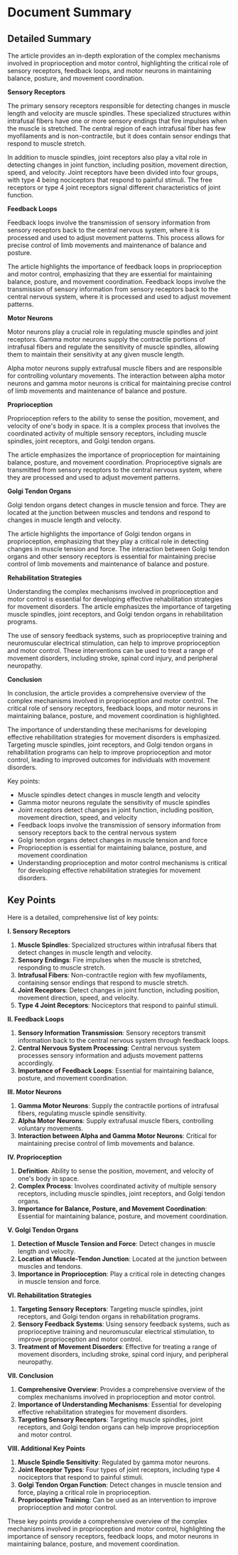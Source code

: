 # Document Summary

## Detailed Summary

The article provides an in-depth exploration of the complex mechanisms involved in proprioception and motor control, highlighting the critical role of sensory receptors, feedback loops, and motor neurons in maintaining balance, posture, and movement coordination.

**Sensory Receptors**

The primary sensory receptors responsible for detecting changes in muscle length and velocity are muscle spindles. These specialized structures within intrafusal fibers have one or more sensory endings that fire impulses when the muscle is stretched. The central region of each intrafusal fiber has few myofilaments and is non-contractile, but it does contain sensor endings that respond to muscle stretch.

In addition to muscle spindles, joint receptors also play a vital role in detecting changes in joint function, including position, movement direction, speed, and velocity. Joint receptors have been divided into four groups, with type 4 being nociceptors that respond to painful stimuli. The free receptors or type 4 joint receptors signal different characteristics of joint function.

**Feedback Loops**

Feedback loops involve the transmission of sensory information from sensory receptors back to the central nervous system, where it is processed and used to adjust movement patterns. This process allows for precise control of limb movements and maintenance of balance and posture.

The article highlights the importance of feedback loops in proprioception and motor control, emphasizing that they are essential for maintaining balance, posture, and movement coordination. Feedback loops involve the transmission of sensory information from sensory receptors back to the central nervous system, where it is processed and used to adjust movement patterns.

**Motor Neurons**

Motor neurons play a crucial role in regulating muscle spindles and joint receptors. Gamma motor neurons supply the contractile portions of intrafusal fibers and regulate the sensitivity of muscle spindles, allowing them to maintain their sensitivity at any given muscle length.

Alpha motor neurons supply extrafusal muscle fibers and are responsible for controlling voluntary movements. The interaction between alpha motor neurons and gamma motor neurons is critical for maintaining precise control of limb movements and maintenance of balance and posture.

**Proprioception**

Proprioception refers to the ability to sense the position, movement, and velocity of one's body in space. It is a complex process that involves the coordinated activity of multiple sensory receptors, including muscle spindles, joint receptors, and Golgi tendon organs.

The article emphasizes the importance of proprioception for maintaining balance, posture, and movement coordination. Proprioceptive signals are transmitted from sensory receptors to the central nervous system, where they are processed and used to adjust movement patterns.

**Golgi Tendon Organs**

Golgi tendon organs detect changes in muscle tension and force. They are located at the junction between muscles and tendons and respond to changes in muscle length and velocity.

The article highlights the importance of Golgi tendon organs in proprioception, emphasizing that they play a critical role in detecting changes in muscle tension and force. The interaction between Golgi tendon organs and other sensory receptors is essential for maintaining precise control of limb movements and maintenance of balance and posture.

**Rehabilitation Strategies**

Understanding the complex mechanisms involved in proprioception and motor control is essential for developing effective rehabilitation strategies for movement disorders. The article emphasizes the importance of targeting muscle spindles, joint receptors, and Golgi tendon organs in rehabilitation programs.

The use of sensory feedback systems, such as proprioceptive training and neuromuscular electrical stimulation, can help to improve proprioception and motor control. These interventions can be used to treat a range of movement disorders, including stroke, spinal cord injury, and peripheral neuropathy.

**Conclusion**

In conclusion, the article provides a comprehensive overview of the complex mechanisms involved in proprioception and motor control. The critical role of sensory receptors, feedback loops, and motor neurons in maintaining balance, posture, and movement coordination is highlighted.

The importance of understanding these mechanisms for developing effective rehabilitation strategies for movement disorders is emphasized. Targeting muscle spindles, joint receptors, and Golgi tendon organs in rehabilitation programs can help to improve proprioception and motor control, leading to improved outcomes for individuals with movement disorders.

Key points:

* Muscle spindles detect changes in muscle length and velocity
* Gamma motor neurons regulate the sensitivity of muscle spindles
* Joint receptors detect changes in joint function, including position, movement direction, speed, and velocity
* Feedback loops involve the transmission of sensory information from sensory receptors back to the central nervous system
* Golgi tendon organs detect changes in muscle tension and force
* Proprioception is essential for maintaining balance, posture, and movement coordination
* Understanding proprioception and motor control mechanisms is critical for developing effective rehabilitation strategies for movement disorders.

## Key Points

Here is a detailed, comprehensive list of key points:

**I. Sensory Receptors**

1. **Muscle Spindles**: Specialized structures within intrafusal fibers that detect changes in muscle length and velocity.
2. **Sensory Endings**: Fire impulses when the muscle is stretched, responding to muscle stretch.
3. **Intrafusal Fibers**: Non-contractile region with few myofilaments, containing sensor endings that respond to muscle stretch.
4. **Joint Receptors**: Detect changes in joint function, including position, movement direction, speed, and velocity.
5. **Type 4 Joint Receptors**: Nociceptors that respond to painful stimuli.

**II. Feedback Loops**

1. **Sensory Information Transmission**: Sensory receptors transmit information back to the central nervous system through feedback loops.
2. **Central Nervous System Processing**: Central nervous system processes sensory information and adjusts movement patterns accordingly.
3. **Importance of Feedback Loops**: Essential for maintaining balance, posture, and movement coordination.

**III. Motor Neurons**

1. **Gamma Motor Neurons**: Supply the contractile portions of intrafusal fibers, regulating muscle spindle sensitivity.
2. **Alpha Motor Neurons**: Supply extrafusal muscle fibers, controlling voluntary movements.
3. **Interaction between Alpha and Gamma Motor Neurons**: Critical for maintaining precise control of limb movements and balance.

**IV. Proprioception**

1. **Definition**: Ability to sense the position, movement, and velocity of one's body in space.
2. **Complex Process**: Involves coordinated activity of multiple sensory receptors, including muscle spindles, joint receptors, and Golgi tendon organs.
3. **Importance for Balance, Posture, and Movement Coordination**: Essential for maintaining balance, posture, and movement coordination.

**V. Golgi Tendon Organs**

1. **Detection of Muscle Tension and Force**: Detect changes in muscle length and velocity.
2. **Location at Muscle-Tendon Junction**: Located at the junction between muscles and tendons.
3. **Importance in Proprioception**: Play a critical role in detecting changes in muscle tension and force.

**VI. Rehabilitation Strategies**

1. **Targeting Sensory Receptors**: Targeting muscle spindles, joint receptors, and Golgi tendon organs in rehabilitation programs.
2. **Sensory Feedback Systems**: Using sensory feedback systems, such as proprioceptive training and neuromuscular electrical stimulation, to improve proprioception and motor control.
3. **Treatment of Movement Disorders**: Effective for treating a range of movement disorders, including stroke, spinal cord injury, and peripheral neuropathy.

**VII. Conclusion**

1. **Comprehensive Overview**: Provides a comprehensive overview of the complex mechanisms involved in proprioception and motor control.
2. **Importance of Understanding Mechanisms**: Essential for developing effective rehabilitation strategies for movement disorders.
3. **Targeting Sensory Receptors**: Targeting muscle spindles, joint receptors, and Golgi tendon organs can help improve proprioception and motor control.

**VIII. Additional Key Points**

1. **Muscle Spindle Sensitivity**: Regulated by gamma motor neurons.
2. **Joint Receptor Types**: Four types of joint receptors, including type 4 nociceptors that respond to painful stimuli.
3. **Golgi Tendon Organ Function**: Detect changes in muscle tension and force, playing a critical role in proprioception.
4. **Proprioceptive Training**: Can be used as an intervention to improve proprioception and motor control.

These key points provide a comprehensive overview of the complex mechanisms involved in proprioception and motor control, highlighting the importance of sensory receptors, feedback loops, and motor neurons in maintaining balance, posture, and movement coordination.
